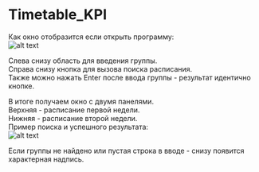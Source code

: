 # Timetable_KPI

Как окно отобразится если открыть программу:<br>
![alt text](https://github.com/Archasmiel/timetable_kpi_pyqt5/blob/main/examples/example1.png?raw=true)

Слева снизу область для введения группы.<br>
Справа снизу кнопка для вызова поиска расписания.<br>
Также можно нажать Enter после ввода группы - результат идентично кнопке.<br>

В итоге получаем окно с двумя панелями.<br> 
Верхняя - расписание первой недели.<br>
Нижняя - расписание второй недели.<br>
Пример поиска и успешного результата:<br>
![alt text](https://github.com/Archasmiel/timetable_kpi_pyqt5/blob/main/examples/example2.png?raw=true)


Если группы не найдено или пустая строка в вводе - снизу появится характерная надпись.
